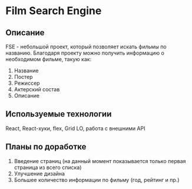 # Film Search Engine

## Описание
FSE - небольшой проект, который позволяет искать фильмы по названию.
Благодаря проекту можно получить информацию о необходимом фильме, такую как:
1. Название
2. Постер
3. Режиссер
4. Актерский состав
5. Описание

## Используемые технологии
React, React-хуки, flex, Grid LO, работа с внешними API

## Планы по доработке
1. Введение страниц (на данный момент показывается только первая страница из всего списка)
2. Улучшение дизайна
3. Большее количество информации по фильму (год, рейтинг и пр.)
